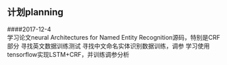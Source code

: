 计划planning
-------------
####2017-12-4   
 学习论文neural Architectures for Named Entity Recognition源码，特别是CRF部分
 寻找英文数据训练测试
 寻找中文命名实体识别数据训练，调参
 学习使用tensorflow实现LSTM+CRF，并训练调参分析
